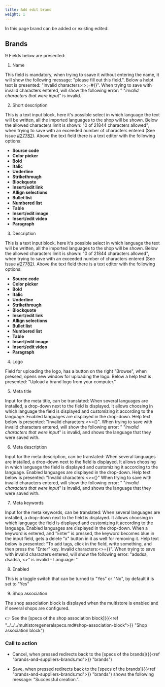 ```yaml
---
title: Add edit brand
weight: 1
---
```


In this page brand can be added or existing edited.

## Brands 

9 Fields below are presented:

1) Name

This field is mandatory, when trying to ssave it without entering the name, it will show the following message: "please fill out this field.". Below a helpt text is presented: "Invalid characters:<>;=#{}". When trying to save with invalid characters entered, will show the following error: " "*invalid characters that were input*" is invalid. 

2) Short description

This is a text input block, here it's possible select in which language the text will be written, all the imported languages to the shop will be shown. Below the allowed characters limit is shown: "0 of 21844 characters allowed", when trying to save with an exceeded number of characters entered (See issue [#27782](https://github.com/PrestaShop/PrestaShop/issues/27782)).
Above the text field there is a text editor with the following options:
 - **Source code**
 - **Color picker**
 - **Bold**
 - **Italic**
 - **Underline**
 - **Strikethrough**
 - **Blockquote**
 - **Insert/edit link**
 - **Allign selections**
 - **Bullet list**
 - **Numbered list**
 - **Table**
 - **Insert/edit image**
 - **Insert/edit video**
 - **Paragraph**

3) Description

This is a text input block, here it's possible select in which language the text will be written, all the imported languages to the shop will be shown. Below the allowed characters limit is shown: "0 of 21844 characters allowed", when trying to save with an exceeded number of characters entered (See issue [#27782](https://github.com/PrestaShop/PrestaShop/issues/27782)).
Above the text field there is a text editor with the following options:
 - **Source code**
 - **Color picker**
 - **Bold**
 - **Italic**
 - **Underline**
 - **Strikethrough**
 - **Blockquote**
 - **Insert/edit link**
 - **Allign selections**
 - **Bullet list**
 - **Numbered list**
 - **Table**
 - **Insert/edit image**
 - **Insert/edit video**
 - **Paragraph**

4) Logo

Field for uploading the logo, has a button on the right "Browse", when pressed, opens new window for uploading the logo. Below a help text is presented: "Upload a brand logo from your computer."

5) Meta title

Input for the meta title, can be translated: When several languages are installed, a drop-down next to the field is displayed. It allows choosing in which language the field is displayed and customizing it according to the language. Enabled languages are displayed in the drop-down. Help text below is presented: "Invalid characters:<>={}". When trying to save with invalid characters entered, will show the following error: " "*invalid characters that were input*" is invalid, and shows the language that they were saved with. 

6) Meta description

Input for the meta description, can be translated: When several languages are installed, a drop-down next to the field is displayed. It allows choosing in which language the field is displayed and customizing it according to the language. Enabled languages are displayed in the drop-down. Help text below is presented: "Invalid characters:<>={}" When trying to save with invalid characters entered, will show the following error: " "*invalid characters that were input*" is invalid, and shows the language that they were saved with. 

7) Meta keywords

Input for the meta keywords, can be translated: When several languages are installed, a drop-down next to the field is displayed. It allows choosing in which language the field is displayed and customizing it according to the language. Enabled languages are displayed in the drop-down. 
When a keyword is entered, and "Enter" is pressed, the keyword becomes blue in the input field, gets a delete "x" button in it as well for removing it.
Help text below is presented: "To add tags, click in the field, write something, and then press the "Enter" key. Invalid characters:<>={}". When trying to save with invalid characters entered, will show the following error: "adsdsa, dsadsa, <>" is invalid - Language: "

8) Enabled

This is a toggle switch that can be turned to "Yes" or "No", by default it is set to "Yes"

9) Shop association

The shop association block is displayed when the multistore is enabled and if several shops are configured.

👉 See the [specs of the shop association block]({{<ref "../../../multistoregeneralspecs.md#shop-association-block">}} "Shop association block") 

### Call to action

 - Cancel, when pressed redirects back to the [specs of the brands]({{<ref "brands-and-suppliers-brands.md">}} "brands") 

 - Save, when pressed redirects back to the [specs of the brands]({{<ref "brands-and-suppliers-brands.md">}} "brands") shows the following message: "Successful creation.".
